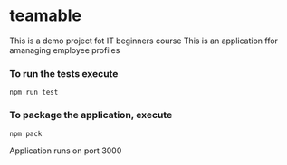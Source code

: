 # teamable
This is a demo project fot IT beginners course 
This is an application ffor amanaging employee profiles


### To run the tests execute

    npm run test

### To package the application, execute

    npm pack
    
    
  Application runs on port 3000
